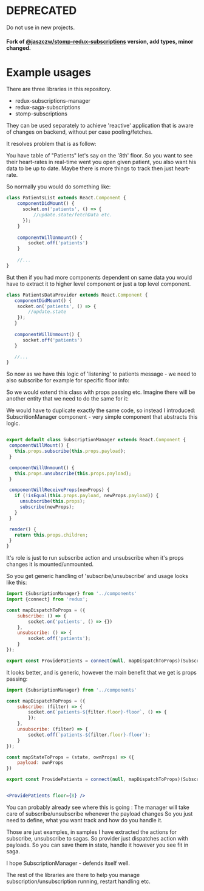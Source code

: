 # DEPRECATED
Do not use in new projects.

#### Fork of [@jaszczw/stomp-redux-subscriptions](https://github.com/jaszczw/stomp-redux-subscriptions) version, add types, minor changed.

# Example usages

There are three libraries in this repository.

- redux-subscriptions-manager
- redux-saga-subscriptions
- stomp-subscriptions

They can be used separately to achieve 'reactive' application that is aware of changes on backend, without per case pooling/fetches.

It resolves problem that is as follow:

You have table of "Patients" let's say on the '8th' floor. 
So you want to see their heart-rates in real-time went you open given patient, you also want his data to be up to date.
Maybe there is more things to track then just heart-rate.

So normally you would do something like:

```javascript
class PatientsList extends React.Component {
    componentDidMount() {
      socket.on('patients', () => {
          //update.state/fetchData etc.
      });
    }
    
    componentWillUnmount() {
        socket.off('patients')
    }
    
    //...
}
```

But then if you had more components dependent on same data you would have to extract it to higher level component
 or just a top level component.
 
 ```javascript
class PatientsDataProvider extends React.Component {
    componentDidMount() {
     socket.on('patients', () => {
         //update.state
     });
    }
    
    componentWillUnmount() {
       socket.off('patients')
    }

    //...
}
```

So now as we have this logic of 'listening' to patients message - we need to also subscribe for example for specific floor info:

So we would extend this class with props passing etc. Imagine there will be another entity that we need to do the same for it:

We would have to duplicate exactly the same code, so instead I introduced: 
 SubscritionManager component - very simple component that abstracts this logic.
 
 ```jsx harmony

export default class SubscriptionManager extends React.Component {
  componentWillMount() {
    this.props.subscribe(this.props.payload);
  }

  componentWillUnmount() {
    this.props.unsubscribe(this.props.payload);
  }

  componentWillReceiveProps(newProps) {
    if (!isEqual(this.props.payload, newProps.payload)) {
      unsubscribe(this.props);
      subscribe(newProps);
    }
  }

  render() {
    return this.props.children;
  }
}
```
 
It's role is just to run subscribe action and unsubscribe when it's props changes it is mounted/unmounted.

So you get generic handling of 'subscribe/unsubscribe' and usage looks like this:

```javascript
import {SubsriptionManager} from '../components'
import {connect} from 'redux';

const mapDispatchToProps = ({
    subscribe: () => {
        socket.on('patients', () => {})
    }, 
    unsubscribe: () => {
        socket.off('patients');
    }
});

export const ProvidePatients = connect(null, mapDispatchToProps)(SubscriptionManager);
```

It looks better, and is generic, however the main benefit that we get is props passing:

```jsx harmony
import {SubsriptionManager} from '../components'

const mapDispatchToProps = ({
    subscribe: (filter) => {
        socket.on(`patients-${filter.floor}-floor`, () => {
        });
    }, 
    unsubscribe: (filter) => {
        socket.off(`patients-${filter.floor}-floor`);
    }
});

const mapStateToProps = (state, ownProps) => ({
    payload: ownProps
})

export const ProvidePatients = connect(null, mapDispatchToProps)(SubscriptionManager);


<ProvidePatients floor={8} />
```

You can probably already see where this is going : 
The manager will take care of subscribe/unsubscribe whenever the payload changes
So you just need to define, what you want track and how do you handle it.

Those are just examples, in samples I have extracted the actions for subscribe, unsubscribe to sagas.
So provider just dispatches action with payloads. So you can save them in state, handle it however you see fit in saga.

I hope SubscriptionManager - defends itself well.


The rest of the libraries are there to help you manage subscription/unsubscription running, restart handling etc.


